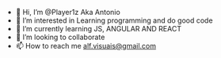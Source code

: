 - 👋 Hi, I’m @Player1z Aka Antonio
- 👀 I’m interested in Learning programming and do good code
- 🌱 I’m currently learning JS, ANGULAR AND REACT
- 💞️ I’m looking to collaborate
- 📫 How to reach me alf.visuais@gmail.com

<!---
Player1z/Player1z is a ✨ special ✨ repository because its `README.md` (this file) appears on your GitHub profile.
You can click the Preview link to take a look at your changes.
--->
